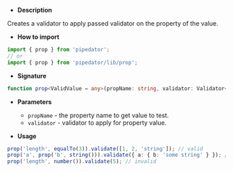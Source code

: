 - **Description**

Creates a validator to apply passed validator on the property of the value.

- **How to import**

```typescript
import { prop } from 'pipedator';
// or
import { prop } from 'pipedator/lib/prop';
```

- **Signature**

```typescript
function prop<ValidValue = any>(propName: string, validator: Validator<ValidValue>): Validator<ValidValue>;
```

- **Parameters**

  - `propName` - the property name to get value to test.
  - `validator` - validator to apply for property value.

* **Usage**

```typescript
prop('length', equalTo(3)).validate([1, 2, 'string']); // valid
prop('a', prop('b', string())).validate({ a: { b: 'some string' } }); // valid
prop('length', number()).validate(5); // invalid
```
